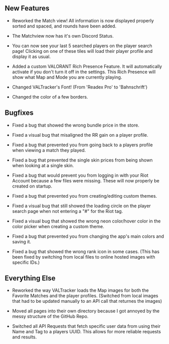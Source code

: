 ## __New Features__

- Reworked the Match view! All information is now displayed properly sorted and spaced, and rounds have been added.

- The Matchview now has it's own Discord Status.

- You can now see your last 5 searched players on the player search page! Clicking on one of these tiles will load their player profile and display it as usual.

- Added a custom VALORANT Rich Presence Feature. It will automatically activate if you don't turn it off in the settings. This Rich Presence will show what Map and Mode you are currently playing.

- Changed VALTracker's Font! (From 'Readex Pro' to 'Bahnschrift')

- Changed the color of a few borders.

## __Bugfixes__

- Fixed a bug that showed the wrong bundle price in the store.

- Fixed a visual bug that misaligned the RR gain on a player profile.

- Fixed a bug that prevented you from going back to a players profile when viewing a match they played.

- Fixed a bug that prevented the single skin prices from being shown when looking at a single skin.

- Fixed a bug that would prevent you from logging in with your Riot Account because a few files were missing. These will now properly be created on startup.

- Fixed a bug that prevented you from creating/editing custom themes.

- Fixed a visual bug that still showed the loading circle on the player search page when not entering a "#" for the Riot tag.

- Fixed a visual bug that showed the wrong neon color/hover color in the color picker when creating a custom theme.

- Fixed a bug that prevented you from changing the app's main colors and saving it.

- Fixed a bug that showed the wrong rank icon in some cases. (This has been fixed by switching from local files to online hosted images with specific IDs.)

## __Everything Else__

- Reworked the way VALTracker loads the Map images for both the Favorite Matches and the player profiles. (Switched from local images that had to be updated manually to an API call that returnes the images)

- Moved all pages into their own directory because I got annoyed by the messy structure of the GitHub Repo.

- Switched all API Requests that fetch specific user data from using their Name and Tag to a players UUID. This allows for more reliable requests and results.